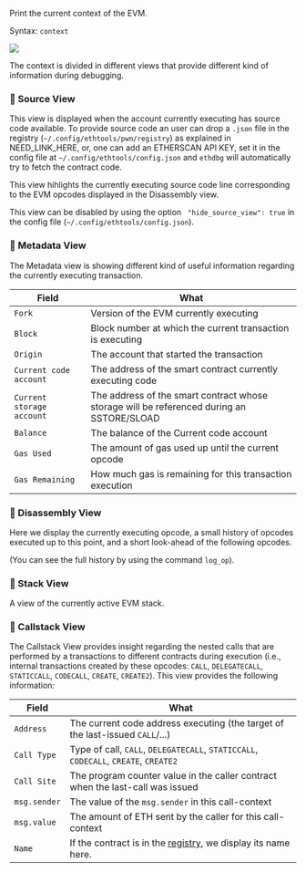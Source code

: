 Print the current context of the EVM.

Syntax: `context`

![](../../imgs/context.png)

The context is divided in different views that provide different kind of information during debugging.

### 👀 Source View
This view is displayed when the account currently executing has source code available.
To provide source code an user can drop a `.json` file in the registry (`~/.config/ethtools/pwn/registry`) as explained in NEED_LINK_HERE, or, one can add an ETHERSCAN API KEY, set it in the config file at `~/.config/ethtools/config.json` and `ethdbg` will automatically try to fetch the contract code.

This view hihlights the currently executing source code line corresponding to the EVM opcodes displayed in the Disassembly view.

This view can be disabled by using the option ` "hide_source_view": true` in the config file (`~/.config/ethtools/config.json`).

### 👀 Metadata View
The Metadata view is showing different kind of useful information regarding the currently executing transaction.

| Field                 | What |
|-------------------|----------|
| `Fork`   | Version of the EVM currently executing | 
| `Block`  | Block number at which the current transaction is executing
| `Origin` | The account that started the transaction| 
| `Current code account` | The address of the smart contract currently executing code
| `Current storage account` | The address of the smart contract whose storage will be referenced during an SSTORE/SLOAD
| `Balance`           | The balance of the Current code account 
| `Gas Used`          | The amount of gas used up until the current opcode
| `Gas Remaining`    | How much gas is remaining for this transaction execution


### 👀 Disassembly View
Here we display the currently executing opcode, a small history of opcodes executed up to this point, and a short look-ahead of the following opcodes.

(You can see the full history by using the command `log_op`).

### 👀 Stack View
A view of the currently active EVM stack.

### 👀 Callstack View

The Callstack View provides insight regarding the nested calls that are performed by a transactions to different contracts during execution (i.e., internal transactions created by these opcodes: `CALL`, `DELEGATECALL`, `STATICCALL`, `CODECALL`, `CREATE`, `CREATE2`).
This view provides the following information:

| Field                 | What |
|-------------------|----------|
| `Address`    | The current code address executing (the target of the last-issued `CALL`/...) | 
| `Call Type`  | Type of call, `CALL`, `DELEGATECALL`, `STATICCALL`, `CODECALL`, `CREATE`, `CREATE2`
| `Call Site`  | The program counter value in the caller contract when the last-call was issued
| `msg.sender` | The value of the `msg.sender` in this call-context
| `msg.value`  | The amount of ETH sent by the caller for this call-context
| `Name`       | If the contract is in the [registry](), we display its name here.